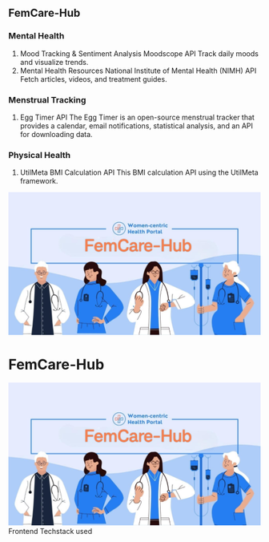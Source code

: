 
## FemCare-Hub 
### Mental Health 
1. Mood Tracking & Sentiment Analysis
Moodscope API
Track daily moods and visualize trends.
2. Mental Health Resources
National Institute of Mental Health (NIMH) API
Fetch articles, videos, and treatment guides.
### Menstrual Tracking 
1. Egg Timer API
The Egg Timer is an open-source menstrual tracker that provides a calendar, email notifications, statistical analysis, and an API for downloading data.
### Physical Health 
1. UtilMeta BMI Calculation API
This  BMI calculation API using the UtilMeta framework.



<img src="FemCare-Hub images\FemCare-Hub main image.jpg">

# FemCare-Hub 
<img src="FemCare-Hub images\FemCare-Hub main image.jpg">
Frontend Techstack used

